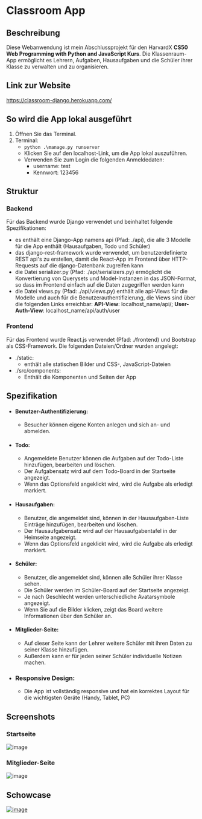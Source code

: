 # Classroom App
## Beschreibung
Diese Webanwendung ist mein Abschlussprojekt für den HarvardX **CS50 Web Programming with Python and JavaScript Kurs**. Die Klassenraum-App ermöglicht es Lehrern, Aufgaben, Hausaufgaben und die Schüler ihrer Klasse zu verwalten und zu organisieren.

## Link zur Website
https://classroom-django.herokuapp.com/

## So wird die App lokal ausgeführt
1. Öffnen Sie das Terminal.
2. Terminal: 
    - `python .\manage.py runserver`
    - Klicken Sie auf den localhost-Link, um die App lokal auszuführen.
    - Verwenden Sie zum Login die folgenden Anmeldedaten:
      - username: test
      - Kennwort: 123456

## Struktur
### Backend
Für das Backend wurde Django verwendet und beinhaltet folgende Spezifikationen:
  - es enthält eine Django-App namens api (Pfad: ./api), die alle 3 Modelle für die App enthält (Hausaufgaben, Todo und Schüler)
  - das django-rest-framework wurde verwendet, um benutzerdefinierte REST api's zu erstellen, damit die React-App im Frontend über HTTP-Requests auf die django-Datenbank zugreifen kann
  - die Datei serializer.py (Pfad: ./api/serializers.py) ermöglicht die Konvertierung von Querysets und Model-Instanzen in das JSON-Format, so dass im Frontend einfach auf die Daten zugegriffen werden kann
  - die Datei views.py (Pfad: ./api/views.py) enthält alle api-Views für die Modelle und auch für die Benutzerauthentifizierung, die Views sind über die folgenden Links erreichbar: **API-View**: localhost_name/api/; **User-Auth-View**: localhost_name/api/auth/user

### Frontend
Für das Frontend wurde React.js verwendet (Pfad: ./frontend) und Bootstrap als CSS-Framework. Die folgenden Dateien/Ordner wurden angelegt:
  - ./static: 
    - enthält alle statischen Bilder und CSS-, JavaScript-Dateien
  - ./src/components: 
    - Enthält die Komponenten und Seiten der App

## Spezifikation
- #### Benutzer-Authentifizierung: 
  - Besucher können eigene Konten anlegen und sich an- und abmelden. 
- #### Todo: 
  - Angemeldete Benutzer können die Aufgaben auf der Todo-Liste hinzufügen, bearbeiten und löschen. 
  - Der Aufgabensatz wird auf dem Todo-Board in der Startseite angezeigt.
  - Wenn das Optionsfeld angeklickt wird, wird die Aufgabe als erledigt markiert.
- #### Hausaufgaben: 
  - Benutzer, die angemeldet sind, können in der Hausaufgaben-Liste Einträge hinzufügen, bearbeiten und löschen. 
  - Der Hausaufgabensatz wird auf der Hausaufgabentafel in der Heimseite angezeigt.
  - Wenn das Optionsfeld angeklickt wird, wird die Aufgabe als erledigt markiert.
- #### Schüler: 
  - Benutzer, die angemeldet sind, können alle Schüler ihrer Klasse sehen. 
  - Die Schüler werden im Schüler-Board auf der Startseite angezeigt. 
  - Je nach Geschlecht werden unterschiedliche Avatarsymbole angezeigt. 
  - Wenn Sie auf die Bilder klicken, zeigt das Board weitere Informationen über den Schüler an.
- #### Mitglieder-Seite: 
  - Auf dieser Seite kann der Lehrer weitere Schüler mit ihren Daten zu seiner Klasse hinzufügen. 
  - Außerdem kann er für jeden seiner Schüler individuelle Notizen machen. 
- ### Responsive Design:
  - Die App ist vollständig responsive und hat ein korrektes Layout für die wichtigsten Geräte (Handy, Tablet, PC)

## Screenshots
### Startseite
![image](https://user-images.githubusercontent.com/56033013/110243257-e5412200-7f59-11eb-81e5-f31873262abe.png)
### Mitglieder-Seite
![image](https://user-images.githubusercontent.com/56033013/110243521-08200600-7f5b-11eb-968f-3ab2438dd2c9.png)

## Schowcase
[![image](https://user-images.githubusercontent.com/56033013/110246283-576c3380-7f67-11eb-8ab6-ffbbb8c7f2f2.png)](https://youtu.be/sqTZwLPevnI)
